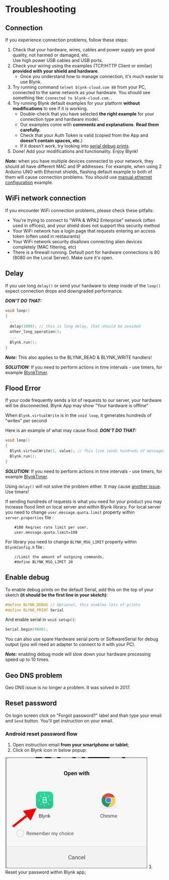 # Troubleshooting

## Connection

If you experience connection problems, follow these steps:

1. Check that your hardware, wires, cables and power supply are good quality, not harmed or damaged, etc.  
   Use high power USB cables and USB ports.
2. Check your wiring using the examples (TCP/HTTP Client or similar) **provided with your shield and hardware**.
   * Once you understand how to manage connection, it's much easier to use Blynk.
3. Try running command ```telnet blynk-cloud.com 80``` from your PC, connected to the same network as your hardware.
   You should see something like: ```Connected to blynk-cloud.com.```.
4. Try running Blynk default examples for your platform **without modifications** to see if it is working.
   * Double-check that you have selected **the right example** for your connection type and hardware model.
   * Our examples come with **comments and explanations**. **Read them carefully.**
   * Check that your Auth Token is valid (copied from the App and **doesn't contain spaces, etc.**)
   * If it doesn't work, try looking into [serial debug prints](http://docs.blynk.cc/#enable-debug).
5. Done! Add your modifications and functionality. Enjoy Blynk!

***Note:*** when you have multiple devices connected to your network, they should all have different MAC and IP addresses. For example, when using 2 Arduino UNO with Ethernet shields, flashing default example to both of them will cause connection problems. You should use [manual ethernet configuration](https://github.com/blynkkk/blynk-library/blob/master/examples/Boards_Ethernet/Arduino_Ethernet_Manual/Arduino_Ethernet_Manual.ino) example.

## WiFi network connection
If you encounter WiFi connection problems, please check these pitfalls:

* You're trying to connect to "WPA & WPA2 Enterprise" network (often used in offices), and your shield does not support this security method
* Your WiFi network has a login page that requests entering an access token (often used in restaurants)
* Your WiFi network security disallows connecting alien devices completely (MAC filtering, etc)
* There is a firewall running. Default port for hardware connections is 80 (8080 on the Local Server).
Make sure it's open.

## Delay

If you use long ```delay()``` or send your hardware to sleep inside of the ```loop()``` expect connection drops and downgraded performance.

***DON'T DO THAT:***
```cpp
void loop()
{
  ...
  delay(1000); // this is long delay, that should be avoided
  other_long_operation();
  ...
  Blynk.run();
}
```

***Note:*** This also applies to the BLYNK_READ & BLYNK_WRITE handlers!

***SOLUTION:***
If you need to perform actions in time intervals - use timers, for example [BlynkTimer](http://docs.blynk.cc/#blynk-firmware-blynktimer).

## Flood Error

If your code frequently sends a lot of requests to our server, your hardware will be disconnected. Blynk App may show "Your hardware is offline"

When ```Blynk.virtualWrite``` is in the ```void loop```, it generates hundreds of "writes" per second 

Here is an example of what may cause flood. ***DON'T DO THAT:***
```cpp
void loop()
{
  Blynk.virtualWrite(1, value); // This line sends hundreds of messages to Blynk server
  Blynk.run();
}
```

***SOLUTION:***
If you need to perform actions in time intervals - use timers, for example [BlynkTimer](http://docs.blynk.cc/#blynk-firmware-blynktimer).

Using ```delay()``` will not solve the problem either. It may cause [another issue](http://docs.blynk.cc/#delay). Use timers!

If sending hundreds of requests is what you need for your product you may increase flood limit on local server 
and within Blynk library.
For local server you need to change ```user.message.quota.limit``` property within ```server.properties``` file :

        #100 Req/sec rate limit per user.
        user.message.quota.limit=100
        
For library you need to change ```BLYNK_MSG_LIMIT``` property within ```BlynkConfig.h``` file :
 
        //Limit the amount of outgoing commands.
        #define BLYNK_MSG_LIMIT 20

## Enable debug

To enable debug prints on the default Serial, add this on the top of your sketch **(it should be the first line
in your sketch)**:

```cpp
#define BLYNK_DEBUG // Optional, this enables lots of prints
#define BLYNK_PRINT Serial
```
And enable serial in ```void setup()```:

```cpp
Serial.begin(9600);
```

You can also use spare Hardware serial ports or SoftwareSerial for debug output (you will need an adapter to connect to it with your PC).

***Note:*** enabling debug mode will slow down your hardware processing speed up to 10 times.

## Geo DNS problem

Geo DNS issue is no longer a problem. It was solved in 2017.

## Reset password

On login screen click on "Forgot password?" label and than type your email and ```Send``` button.
You'll get instruction on your email.

### Android reset password flow

1. Open instruction email **from your smartphone or tablet**;
2. Click on Blynk icon in below popup:

<img src="images/reset.png"/>
3. Reset your password within Blynk app;

